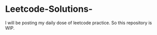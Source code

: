 # Leetcode-Solutions-

I will be posting my daily dose of leetcode practice. So this repository is WIP.
